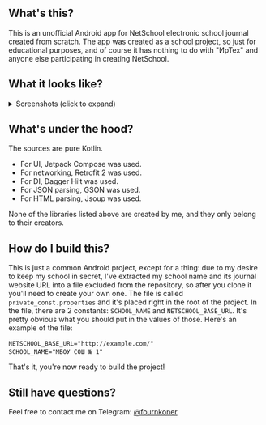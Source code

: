 ## What's this?
This is an unofficial Android app for NetSchool electronic school journal created from scratch. The app was created as a school project, so just for educational purposes, and of course it has nothing to do with "ИрТех" and anyone else participating in creating NetSchool.

## What it looks like?
<details>
    <summary>Screenshots (click to expand)</summary>
    <table>
        <tr>
            <td>
                <img src="/screenshots/1.png" />
            </td>
            <td>
                <img src="/screenshots/2.png" />
            </td>
            <td>
                <img src="/screenshots/3.png" />
            </td>
            <td>
                <img src="/screenshots/4.png" />
            </td>
        </tr>
        <tr>
            <td>
                <img src="/screenshots/5.png" />
            </td>
            <td>
                <img src="/screenshots/6.png" />
            </td>
            <td>
                <img src="/screenshots/7.png" />
            </td>
            <td>
                <img src="/screenshots/8.png" />
            </td>
        </tr>
    </table>
</details>

## What's under the hood?
The sources are pure Kotlin. 
- For UI, Jetpack Compose was used.
- For networking, Retrofit 2 was used.
- For DI, Dagger Hilt was used.
- For JSON parsing, GSON was used.
- For HTML parsing, Jsoup was used.

None of the libraries listed above are created by me, and they only belong to their creators.

## How do I build this?
This is just a common Android project, except for a thing: due to my desire to keep my school in secret, I've extracted my school name and its journal website URL into a file excluded from the repository, so after you clone it you'll need to create your own one. The file is called `private_const.properties` and it's placed right in the root of the project. In the file, there are 2 constants: `SCHOOL_NAME` and `NETSCHOOL_BASE_URL`. It's pretty obvious what you should put in the values of those. Here's an example of the file: 
```properties
NETSCHOOL_BASE_URL="http://example.com/"
SCHOOL_NAME="МБОУ СОШ № 1"
```
That's it, you're now ready to build the project!

## Still have questions?
Feel free to contact me on Telegram: [@fournkoner](https://fournkoner.t.me/)
